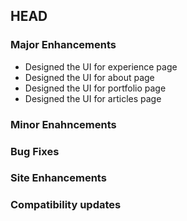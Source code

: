 ## HEAD

### Major Enhancements
  * Designed the UI for experience page
  * Designed the UI for about page
  * Designed the UI for portfolio page
  * Designed the UI for articles page

### Minor Enahncements

### Bug Fixes

### Site Enhancements

### Compatibility updates

